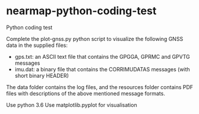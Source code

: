 # nearmap-python-coding-test
Python coding test

Complete the plot-gnss.py python script to visualize the following GNSS data in the supplied files:
* gps.txt: an ASCII text file that contains the GPGGA, GPRMC and GPVTG messages
* imu.dat: a binary file that contains the CORRIMUDATAS messages (with short binary HEADER)

The data folder contains the log files, and the resources folder contains PDF files with descriptions of the above mentioned message formats.

Use python 3.6
Use matplotlib.pyplot for visualisation
